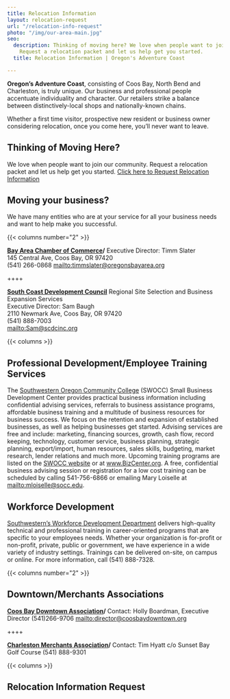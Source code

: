 ```yaml
---
title: Relocation Information
layout: relocation-request
url: "/relocation-info-request"
photo: "/img/our-area-main.jpg"
seo:
  description: Thinking of moving here? We love when people want to join our community.
    Request a relocation packet and let us help get you started.
  title: Relocation Information | Oregon's Adventure Coast

---
```

**Oregon’s Adventure Coast**, consisting of Coos Bay, North Bend and Charleston, is truly unique. Our business and professional people accentuate individuality and character. Our retailers strike a balance between distinctively-local shops and nationally-known chains.

Whether a first time visitor, prospective new resident or business owner considering relocation, once you come here, you’ll never want to leave.

## Thinking of Moving Here?

We love when people want to join our community. Request a relocation packet and let us help get you started. [Click here to Request Relocation Information](#relocationform)

## Moving your business?

We have many entities who are at your service for all your business needs and want to help make you successful.

{{< columns number="2" >}}

**<a href="http://coosbaynorthbendcharlestonchamber.com" target="_blank">Bay Area Chamber of Commerce</a>/**
Executive Director: Timm Slater  
145 Central Ave, Coos Bay, OR 97420  
(541) 266-0868
[mailto:timmslater@oregonsbayarea.org](mailto:timmslater@oregonsbayarea.org)

++++

**<a href="https://www.scdcinc.org" target="_blank">South Coast Development Council</a>**
Regional Site Selection and Business Expansion Services  
Executive Director: Sam Baugh  
2110 Newmark Ave, Coos Bay, OR 97420  
(541) 888-7003   
[mailto:Sam@scdcinc.org](Sam@scdcinc.org)

{{< columns >}}

## Professional Development/Employee Training Services

The [Southwestern Oregon Community College](https://www.socc.edu) (SWOCC) Small Business Development Center provides practical business information including confidential advising services, referrals to business assistance programs, affordable business training and a multitude of business resources for business success.  We focus on the retention and expansion of established businesses, as well as helping businesses get started.  Advising services are free and include: marketing, financing sources, growth, cash flow, record keeping, technology, customer service, business planning, strategic planning, export/import, human resources, sales skills, budgeting, market research, lender relations and much more.  Upcoming training programs are listed on the [SWOCC website](https://www.socc.edu) or at <a href="https://bizcenter.org" target="_blank">www.BizCenter.org</a>.  A free, confidential business advising session or registration for a low cost training can be scheduled by calling 541-756-6866 or emailing Mary Loiselle at [mailto:mloiselle@socc.edu](mailto:mloiselle@socc.edu).

## Workforce Development

<a href="https://www.socc.edu" target="_blank">Southwestern’s Workforce Development Department</a> delivers high-quality technical and professional training in career-oriented programs that are specific to your employees needs. Whether your organization is for-profit or non-profit, private, public or government, we have experience in a wide variety of industry settings. Trainings can be delivered on-site, on campus or online. For more information, call (541) 888-7328.

{{< columns number="2" >}}

## Downtown/Merchants Associations

**<a href="http://coosbaydowntown.org" target="_blank">Coos Bay Downtown Association</a>/**
Contact: Holly Boardman, Executive Director
(541)266-9706
[mailto:director@coosbaydowntown.org](mailto:director@coosbaydowntown.org)

++++

**<a href="https://charlestonoregonmerchants.com" target="_blank">Charleston Merchants Association</a>/**
Contact: Tim Hyatt
c/o Sunset Bay Golf Course
(541) 888-9301

{{< columns >}}

## Relocation Information Request

<script type="text/javascript" src="https://form.jotform.com/jsform/83167269356164"></script>
